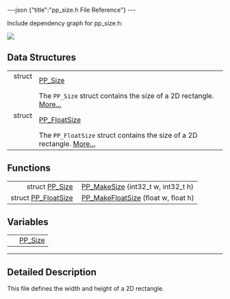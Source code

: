 ---json {"title":"pp\_size.h File Reference"} ---

Include dependency graph for pp\_size.h:

![](/docs/native-client/pepper_stable/c/pp__size_8h__incl.png)

Data Structures
---------------

<table><tbody><tr class="odd"><td style="text-align: right;">struct  </td><td><a href="/docs/native-client/pepper_stable/c/struct_p_p___size/" class="el">PP_Size</a></td></tr><tr class="even"><td style="text-align: right;"> </td><td>The <code>PP_Size</code> struct contains the size of a 2D rectangle. <a href="/docs/native-client/pepper_stable/c/struct_p_p___size#details">More...</a><br />
</td></tr><tr class="odd"><td style="text-align: right;">struct  </td><td><a href="/docs/native-client/pepper_stable/c/struct_p_p___float_size/" class="el">PP_FloatSize</a></td></tr><tr class="even"><td style="text-align: right;"> </td><td>The <code>PP_FloatSize</code> struct contains the size of a 2D rectangle. <a href="/docs/native-client/pepper_stable/c/struct_p_p___float_size#details">More...</a><br />
</td></tr></tbody></table>

Functions
---------

<table><tbody><tr class="odd"><td style="text-align: right;">struct <a href="/docs/native-client/pepper_stable/c/struct_p_p___size/" class="el">PP_Size</a> </td><td><a href="/docs/native-client/pepper_stable/c/group___functions#ga35a97e64d18402d8feff46722b98beb0" class="el">PP_MakeSize</a> (int32_t w, int32_t h)</td></tr><tr class="even"><td style="text-align: right;">struct <a href="/docs/native-client/pepper_stable/c/struct_p_p___float_size/" class="el">PP_FloatSize</a> </td><td><a href="/docs/native-client/pepper_stable/c/group___functions#gaa45701f5b00be4d57637165ae9382251" class="el">PP_MakeFloatSize</a> (float w, float h)</td></tr></tbody></table>

Variables
---------

<table><tbody><tr class="odd"><td style="text-align: right;"> </td><td><a href="/docs/native-client/pepper_stable/c/group___structs#gafd4a54f9a36c0825eef612e150b50421" class="el">PP_Size</a></td></tr></tbody></table>

------------------------------------------------------------------------

<span id="details" class="anchor" style="margin: 0;"></span>

Detailed Description
--------------------

This file defines the width and height of a 2D rectangle.
